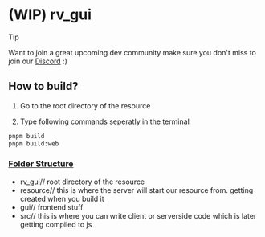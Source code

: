 # (WIP) rv_gui

> [!TIP]
> Want to join a great upcoming dev community make sure you don't miss to join our [Discord](https://discord.gg/3FjtbxSMNT) :)

## How to build?

1. Go to the root directory of the resource

3. Type following commands seperatly in the terminal

```bash
pnpm build
pnpm build:web
```

### <ins>Folder Structure<ins>
- rv_gui// root directory of the resource
- resource// this is where the server will start our resource from. getting created when you build it
- gui// frontend stuff
- src// this is where you can write client or serverside code which is later getting compiled to js
